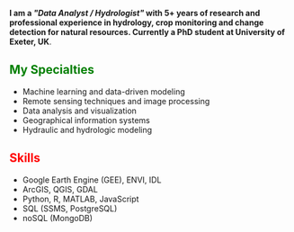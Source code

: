 **I am a ***"Data Analyst / Hydrologist"*** with 5+ years of research and professional experience in hydrology, crop monitoring and change detection for natural resources. Currently a PhD student at University of Exeter, UK**.

## <font color="green">My Specialties</font>
- Machine learning and data-driven modeling
- Remote sensing techniques and image processing
- Data analysis and visualization
- Geographical information systems
- Hydraulic and hydrologic modeling

## <font color="red">Skills</font>
- Google Earth Engine (GEE), ENVI, IDL
- ArcGIS, QGIS, GDAL
- Python, R, MATLAB, JavaScript
- SQL (SSMS, PostgreSQL)
- noSQL (MongoDB)
